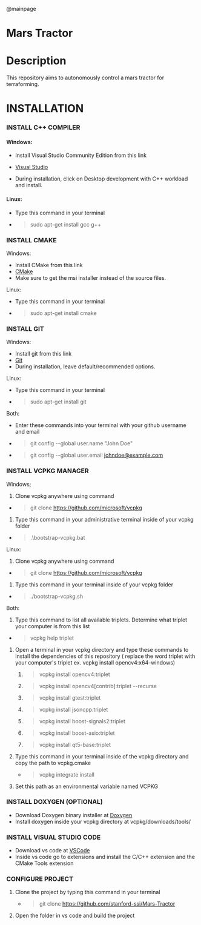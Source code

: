 @mainpage
# Mars Tractor

# Description
This repository aims to autonomously control a mars tractor for terraforming.

# INSTALLATION

### INSTALL C++ COMPILER
#### Windows:
- Install Visual Studio Community Edition from this link
- [Visual Studio](https://visualstudio.microsoft.com/)

- During installation, click on Desktop development with C++ workload and install.

#### Linux:
 - Type this command in your terminal
 - > sudo apt-get install gcc g++

### INSTALL CMAKE
Windows:
- Install CMake from this link
- [CMake](https://cmake.org/download/)
- Make sure to get the msi installer instead of the source files.

Linux:
- Type this command in your terminal
- > sudo apt-get install cmake

### INSTALL GIT
Windows:
- Install git from this link
- [Git](https://git-scm.com/downloads)
- During installation, leave default/recommended options.


Linux:
- Type this command in your terminal
- > sudo apt-get install git

Both:
- Enter these commands into your terminal with your github username and email
- > git config --global user.name "John Doe"
- > git config --global user.email johndoe@example.com

### INSTALL VCPKG MANAGER
Windows;
1. Clone vcpkg anywhere using command
- > git clone https://github.com/microsoft/vcpkg
1. Type this command in your administrative terminal inside of your vcpkg folder
- > .\bootstrap-vcpkg.bat

Linux:
1. Clone vcpkg anywhere using command
- > git clone https://github.com/microsoft/vcpkg
1. Type this command in your terminal inside of your vcpkg folder
- > ./bootstrap-vcpkg.sh

Both:
1. Type this command to list all available triplets. Determine what triplet your computer is from this list
- > vcpkg help triplet
1. Open a terminal in your vcpkg directory and type these commands to install the dependencies of this repository ( replace the word triplet with your computer's triplet ex. vcpkg install opencv4:x64-windows)
    1. > vcpkg install opencv4:triplet
    1. > vcpkg install opencv4[contrib]:triplet --recurse
    1. > vcpkg install gtest:triplet
    1. > vcpkg install jsoncpp:triplet
    1. > vcpkg install boost-signals2:triplet
    1. > vcpkg install boost-asio:triplet
    1. > vcpkg install qt5-base:triplet

1. Type this command in your terminal inside of the vcpkg directory and copy the path to vcpkg.cmake
    - > vcpkg integrate install
1. Set this path as an environmental variable named VCPKG

### INSTALL DOXYGEN (OPTIONAL)
- Download Doxygen binary installer at [Doxygen](https://www.doxygen.nl/download.html)
- Install doxygen inside your vcpkg directory at vcpkg/downloads/tools/

### INSTALL VISUAL STUDIO CODE
- Download vs code at [VSCode](https://code.visualstudio.com/)
- Inside vs code go to extensions and install the C/C++ extension and the CMake Tools extension

### CONFIGURE PROJECT
1. Clone the project by typing this command in your terminal
    - > git clone https://github.com/stanford-ssi/Mars-Tractor
1. Open the folder in vs code and build the project
